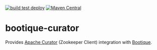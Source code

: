 <!--
   Licensed to ObjectStyle LLC under one
   or more contributor license agreements.  See the NOTICE file
   distributed with this work for additional information
   regarding copyright ownership.  The ObjectStyle LLC licenses
   this file to you under the Apache License, Version 2.0 (the
   “License”); you may not use this file except in compliance
   with the License.  You may obtain a copy of the License at

     http://www.apache.org/licenses/LICENSE-2.0

   Unless required by applicable law or agreed to in writing,
   software distributed under the License is distributed on an
   “AS IS” BASIS, WITHOUT WARRANTIES OR CONDITIONS OF ANY
   KIND, either express or implied.  See the License for the
   specific language governing permissions and limitations
   under the License.
  -->

[![build test deploy](https://github.com/bootique/bootique-curator/actions/workflows/maven.yml/badge.svg)](https://github.com/bootique/bootique-curator/actions/workflows/maven.yml)
[![Maven Central](https://img.shields.io/maven-central/v/io.bootique.curator/bootique-curator.svg?colorB=brightgreen)](https://search.maven.org/artifact/io.bootique.curator/bootique-curator/)


# bootique-curator
Provides [Apache Curator](http://curator.apache.org/) (Zookeeper Client) integration with [Bootique](http://bootoque.io).

